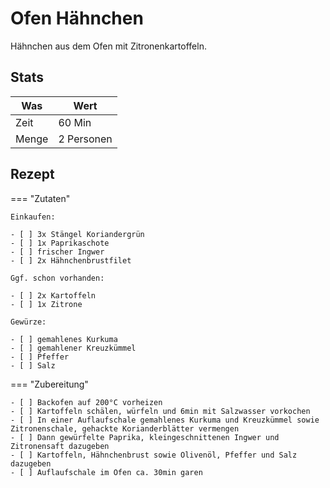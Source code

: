 # Ofen Hähnchen

Hähnchen aus dem Ofen mit Zitronenkartoffeln.

## Stats

| Was   | Wert        |
|-------|-------------|
| Zeit  | 60 Min      |
| Menge | 2 Personen |

## Rezept

=== "Zutaten"

    Einkaufen:
    
    - [ ] 3x Stängel Koriandergrün
    - [ ] 1x Paprikaschote
    - [ ] frischer Ingwer
    - [ ] 2x Hähnchenbrustfilet

    Ggf. schon vorhanden:

    - [ ] 2x Kartoffeln
    - [ ] 1x Zitrone

    Gewürze:

    - [ ] gemahlenes Kurkuma
    - [ ] gemahlener Kreuzkümmel
    - [ ] Pfeffer
    - [ ] Salz

=== "Zubereitung"

    - [ ] Backofen auf 200°C vorheizen
    - [ ] Kartoffeln schälen, würfeln und 6min mit Salzwasser vorkochen
    - [ ] In einer Auflaufschale gemahlenes Kurkuma und Kreuzkümmel sowie Zitronenschale, gehackte Korianderblätter vermengen
    - [ ] Dann gewürfelte Paprika, kleingeschnittenen Ingwer und Zitronensaft dazugeben 
    - [ ] Kartoffeln, Hähnchenbrust sowie Olivenöl, Pfeffer und Salz dazugeben
    - [ ] Auflaufschale im Ofen ca. 30min garen
